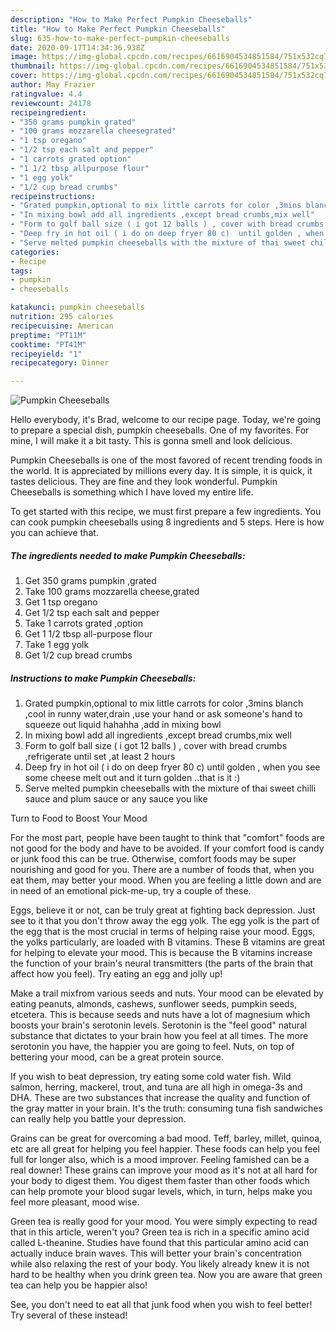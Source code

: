 ```yaml
---
description: "How to Make Perfect Pumpkin Cheeseballs"
title: "How to Make Perfect Pumpkin Cheeseballs"
slug: 635-how-to-make-perfect-pumpkin-cheeseballs
date: 2020-09-17T14:34:36.938Z
image: https://img-global.cpcdn.com/recipes/6616904534851584/751x532cq70/pumpkin-cheeseballs-recipe-main-photo.jpg
thumbnail: https://img-global.cpcdn.com/recipes/6616904534851584/751x532cq70/pumpkin-cheeseballs-recipe-main-photo.jpg
cover: https://img-global.cpcdn.com/recipes/6616904534851584/751x532cq70/pumpkin-cheeseballs-recipe-main-photo.jpg
author: May Frazier
ratingvalue: 4.4
reviewcount: 24178
recipeingredient:
- "350 grams pumpkin grated"
- "100 grams mozzarella cheesegrated"
- "1 tsp oregano"
- "1/2 tsp each salt and pepper"
- "1 carrots grated option"
- "1 1/2 tbsp allpurpose flour"
- "1 egg yolk"
- "1/2 cup bread crumbs"
recipeinstructions:
- "Grated pumpkin,optional to mix little carrots for color ,3mins blanch ,cool in runny water,drain ,use your hand or ask someone&#39;s hand to squeeze out liquid hahahha ,add in mixing bowl"
- "In mixing bowl add all ingredients ,except bread crumbs,mix well"
- "Form to golf ball size ( i got 12 balls ) , cover with bread crumbs ,refrigerate until set ,at least 2 hours"
- "Deep fry in hot oil ( i do on deep fryer 80 c)  until golden , when you see some cheese melt out and it turn golden ..that is it :)"
- "Serve melted pumpkin cheeseballs with the mixture of thai sweet chilli sauce and plum sauce or any sauce you like"
categories:
- Recipe
tags:
- pumpkin
- cheeseballs

katakunci: pumpkin cheeseballs 
nutrition: 295 calories
recipecuisine: American
preptime: "PT11M"
cooktime: "PT41M"
recipeyield: "1"
recipecategory: Dinner

---
```



![Pumpkin Cheeseballs](https://img-global.cpcdn.com/recipes/6616904534851584/751x532cq70/pumpkin-cheeseballs-recipe-main-photo.jpg)

Hello everybody, it's Brad, welcome to our recipe page. Today, we're going to prepare a special dish, pumpkin cheeseballs. One of my favorites. For mine, I will make it a bit tasty. This is gonna smell and look delicious.



Pumpkin Cheeseballs is one of the most favored of recent trending foods in the world. It is appreciated by millions every day. It is simple, it is quick, it tastes delicious. They are fine and they look wonderful. Pumpkin Cheeseballs is something which I have loved my entire life.


To get started with this recipe, we must first prepare a few ingredients. You can cook pumpkin cheeseballs using 8 ingredients and 5 steps. Here is how you can achieve that.

<!--inarticleads1-->

##### The ingredients needed to make Pumpkin Cheeseballs:

1. Get 350 grams pumpkin ,grated
1. Take 100 grams mozzarella cheese,grated
1. Get 1 tsp oregano
1. Get 1/2 tsp each salt and pepper
1. Take 1 carrots grated ,option
1. Get 1 1/2 tbsp all-purpose flour
1. Take 1 egg yolk
1. Get 1/2 cup bread crumbs




<!--inarticleads2-->

##### Instructions to make Pumpkin Cheeseballs:

1. Grated pumpkin,optional to mix little carrots for color ,3mins blanch ,cool in runny water,drain ,use your hand or ask someone&#39;s hand to squeeze out liquid hahahha ,add in mixing bowl
1. In mixing bowl add all ingredients ,except bread crumbs,mix well
1. Form to golf ball size ( i got 12 balls ) , cover with bread crumbs ,refrigerate until set ,at least 2 hours
1. Deep fry in hot oil ( i do on deep fryer 80 c)  until golden , when you see some cheese melt out and it turn golden ..that is it :)
1. Serve melted pumpkin cheeseballs with the mixture of thai sweet chilli sauce and plum sauce or any sauce you like




Turn to Food to Boost Your Mood


For the most part, people have been taught to think that "comfort" foods are not good for the body and have to be avoided. If your comfort food is candy or junk food this can be true. Otherwise, comfort foods may be super nourishing and good for you. There are a number of foods that, when you eat them, may better your mood. When you are feeling a little down and are in need of an emotional pick-me-up, try a couple of these.

Eggs, believe it or not, can be truly great at fighting back depression. Just see to it that you don't throw away the egg yolk. The egg yolk is the part of the egg that is the most crucial in terms of helping raise your mood. Eggs, the yolks particularly, are loaded with B vitamins. These B vitamins are great for helping to elevate your mood. This is because the B vitamins increase the function of your brain's neural transmitters (the parts of the brain that affect how you feel). Try eating an egg and jolly up!

Make a trail mixfrom various seeds and nuts. Your mood can be elevated by eating peanuts, almonds, cashews, sunflower seeds, pumpkin seeds, etcetera. This is because seeds and nuts have a lot of magnesium which boosts your brain's serotonin levels. Serotonin is the "feel good" natural substance that dictates to your brain how you feel at all times. The more serotonin you have, the happier you are going to feel. Nuts, on top of bettering your mood, can be a great protein source.

If you wish to beat depression, try eating some cold water fish. Wild salmon, herring, mackerel, trout, and tuna are all high in omega-3s and DHA. These are two substances that increase the quality and function of the gray matter in your brain. It's the truth: consuming tuna fish sandwiches can really help you battle your depression. 

Grains can be great for overcoming a bad mood. Teff, barley, millet, quinoa, etc are all great for helping you feel happier. These foods can help you feel full for longer also, which is a mood improver. Feeling famished can be a real downer! These grains can improve your mood as it's not at all hard for your body to digest them. You digest them faster than other foods which can help promote your blood sugar levels, which, in turn, helps make you feel more pleasant, mood wise.

Green tea is really good for your mood. You were simply expecting to read that in this article, weren't you? Green tea is rich in a specific amino acid called L-theanine. Studies have found that this particular amino acid can actually induce brain waves. This will better your brain's concentration while also relaxing the rest of your body. You likely already knew it is not hard to be healthy when you drink green tea. Now you are aware that green tea can help you be happier also!

See, you don't need to eat all that junk food when you wish to feel better! Try several of these instead!

